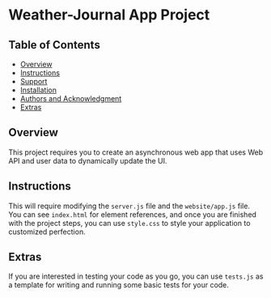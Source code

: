 # Weather-Journal App Project

## Table of Contents

* [Overview](#overview)
* [Instructions](#instructions)
* [Support](#support)
* [Installation](#installation)
* [Authors and Acknowledgment](#authors-and-acknowledgment)
* [Extras](#extras)

## Overview
This project requires you to create an asynchronous web app that uses Web API and user data to dynamically update the UI. 

## Instructions
This will require modifying the `server.js` file and the `website/app.js` file. You can see `index.html` for element references, and once you are finished with the project steps, you can use `style.css` to style your application to customized perfection.

## Extras
If you are interested in testing your code as you go, you can use `tests.js` as a template for writing and running some basic tests for your code.

